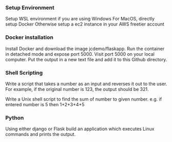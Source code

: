 ### Setup Environment

Setup WSL environment if you are using Windows
For MacOS, directly setup Docker
Otherwise setup a ec2 instance in your AWS freetier account

### Docker installation

Install Docker and download the image jcdemo/flaskapp. Run the container in detached mode and expose port 5000. Visit port 5000 on your local computer. Put the output in a new text file and add it to this Github directory. 


### Shell Scripting

Write a script that takes a number as an input and reverses it out to the user. For example, if the original number is 123, the output should be 321.

Write a Unix shell script to find the sum of number to given number. e.g. if entered number is 5 then 1+2+3+4+5

### Python 

Using either django or Flask build an application which executes Linux commands and prints the output.
